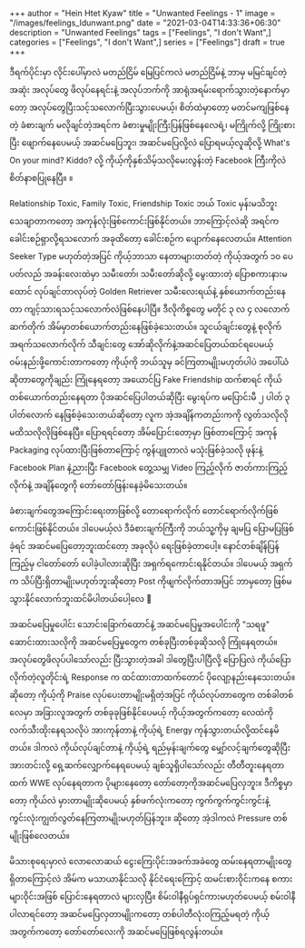 +++
author = "Hein Htet Kyaw"
title = "Unwanted Feelings - 1"
image = "/images/feelings_Idunwant.png"
date = "2021-03-04T14:33:36+06:30"
description = "Unwanted Feelings"
tags = ["Feelings", "I don't Want",]
categories = ["Feelings", "I don't Want",]
series = ["Feelings"]
draft = true
+++

ဒီရက်ပိုင်းမှာ လိုင်းပေါ်မှာလဲ မတည်ငြိမ် မြေပြင်ကလဲ မတည်ငြိမ်နဲ့ ဘာမှ မမြင်ချင်တဲ့အဆုံး အလုပ်တွေ ဖိလုပ်နေရင်းနဲ့ အလုပ်ဘက်ကို အာရုံအရမ်းရောက်သွားတဲ့နောက်မှာတော့ အလုပ်တွေပြီးသင့်သလောက်ပြီးသွားပေမယ့်၊ စိတ်ထဲမှာတော့ မတင်မကျဖြစ်နေတဲ့ ခံစားချက် မလိုချင်တဲ့အရင်က ခံစားမှုမျိုးကြီးပြန်ဖြစ်နေလေရဲ့၊ မကြိုက်လို့ ကြိုးစားပြီး ဖျောက်နေပေမယ့် အဆင်မပြေဘူး၊ အဆင်မပြေလို့လဲ ပြောရမယ့်လူဆိုလို့ What's On your mind? Kiddo? လို့ ကိုယ့်ကိုနှစ်သိမ့်သလိုမေးလွန်းတဲ့ Facebook ကြီးကိုလဲ စိတ်နာစပြုနေပြီ။ ။

<!--more-->

Relationship Toxic, Family Toxic, Friendship Toxic ဘယ် Toxic မှန်းမသိဘူး သေချာတာကတော့ အကုန်လုံးဖြစ်ကောင်းဖြစ်နိုင်တယ်။ ဘာကြောင့်လဲဆို အရင်က ခေါင်းစဉ်ရှာလို့ရသလောက် အခုထိတော့ ခေါင်းစဉ်က ပျောက်နေလေတယ်။ Attention Seeker Type မဟုတ်တဲ့အပြင် ကိုယ့်ဘာသာ နေတာများတတ်တဲ့ ကိုယ့်အတွက် ၁၀ ပေပတ်လည် အခန်းလေးထဲမှာ သမီးတော်၊ သမီးတော်ဆိုလို့ မွေးထားတဲ့ ပြောစကားနားမထောင် လုပ်ချင်တာလုပ်တဲ့ Golden Retriever သမီးလေးရယ်နဲ့ နှစ်ယောက်တည်းနေတာ ကျင့်သားရသင့်သလောက်လဲဖြစ်နေပါပြီ။ ဒီလိုကိစ္စတွေ မတိုင် ၃ လ ၄ လလောက်ဆက်တိုက် အိမ်မှာတစ်ယောက်တည်းနေဖြစ်ခဲ့သေးတယ်။ သူငယ်ချင်းတွေနဲ့ စုလိုက် အရက်သလောက်လိုက် သီချင်းတွေ အော်ဆိုလိုက်နဲ့အဆင်ပြေတယ်ထင်ရပေမယ့် ဝမ်းနည်းဖို့ကောင်းတာကတော့ ကိုယ့်ကို ဘယ်သူမှ ခင်ကြတာမျိုးမဟုတ်ပါပဲ အပေါ်ယံဆိုတာတွေကိုချည်း ကြုံနေရတော့ အယောင်ပြ Fake Friendship ထက်စာရင် ကိုယ်တစ်ယောက်တည်းနေရတာ ပိုအဆင်ပြေပါတယ်ဆိုပြီး မွေးရပ်က မပြောင်းမီ ၂ ပါတ် ၃ ပါတ်လောက် နေဖြစ်ခဲ့သေးတယ်ဆိုတော့ လူက အဲ့အချိန်ကတည်းကကို လွတ်သလိုလို မထိသလိုလိုဖြစ်နေပြီ။ ပြောရရင်တော့ အိမ်ပြောင်းတော့မှာ ဖြစ်တာကြောင့် အကုန် Packaging လုပ်ထားပြီးဖြစ်တာကြောင့် ကွန်ပျူတာလဲ မသုံးဖြစ်ခဲ့သလို ဖုန်းနဲ့ Facebook Plan နဲ့ညားပြီး Facebook တွေ့သမျှ Video ကြည့်လိုက် ဇာတ်ကားကြည့်လိုက်နဲ့ အချိန်တွေကို တော်တော်ဖြန်းနေခဲ့မိသေးတယ်။

ခံစားချက်တွေအကြောင်းရေးတာဖြစ်လို့ တောရောက်လိုက် တောင်ရောက်လိုက်ဖြစ်ကောင်းဖြစ်နိုင်တယ်။ ဒါပေမယ့်လဲ ဒီခံစားချက်ကြီးကို ဘယ်သူ့ကိုမှ ချမပြ ပြောမပြဖြစ်ခဲ့ရင် အဆင်မပြေတော့ဘူးထင်တော့ အခုလိုပဲ ရေးဖြစ်ခဲ့တာပေါ့။ နောင်တစ်ချိန်ပြန်ကြည့်မှ ငါတော်တော် ပေါခဲ့ပါလားဆိုပြီး အရှက်ရကောင်းရနိုင်တယ်။ ဒါပေမယ့် အရှက်က သိပ်ပြီးရှိတာမျိုးမဟုတ်ဘူးဆိုတော့ Post ကိုဖျက်လိုက်တာအပြင် ဘာမှတော့ ဖြစ်မသွားနိုင်လောက်ဘူးထင်မိပါတယ်ပေါ့လေ 🤣

အဆင်မပြေမှုပေါင်း သောင်းခြောက်ထောင်နဲ့ အဆင်မပြေမှုအပေါင်းကို "သရဖူ" ဆောင်းထားသလိုကို အဆင်မပြေမှုတွေက တစ်ခုပြီးတစ်ခုဆိုသလို ကြုံနေရတယ်။ အလုပ်တွေဖိလုပ်ပါသော်လည်း ပြီးသွားတဲ့အခါ ဒါတွေပြီးပါပြီလို့ ပြောပြလဲ ကိုယ်ပြောလိုက်တဲ့လူတိုင်းရဲ့ Response က ထင်ထားတာထက်တောင် ပိုလျော့နည်းနေသေးတယ်။ ဆိုတော့ ကိုယ့်ကို Praise လုပ်ပေးတာမျိုးမရှိတဲ့အပြင် ကိုယ်လုပ်တာတွေက တစ်ခါတစ်လေမှာ အခြားလူအတွက် တစ်ခုခုဖြစ်နိုင်ပေမယ့် ကိုယ့်အတွက်ကတော့ လေထဲကို လက်သီးထိုးနေရသလိုပဲ အားကုန်တာနဲ့ ကိုယ့်ရဲ့ Energy ကုန်သွားတယ်လို့ထင်နေမိတယ်။ ဒါကလဲ ကိုယ်လုပ်ချင်တာနဲ့ ကိုယ့်ရဲ့ ရည်မှန်းချက်တွေ မျှော်လင့်ချက်တွေဆိုပြီး အားတင်းလို့ ရှေ့ဆက်လျှောက်နေရပေမယ့် ချစ်သူရှိပါသော်လည်း တီတီတူးနေရတာထက် WWE လုပ်နေရတာက ပိုများနေတော့ တော်တော့ကိုအဆင်မပြေလှဘူး။ ဒီကိစ္စမှာတော့ ကိုယ်လဲ မှားတာမျိုးဆိုပေမယ့် နှစ်ဖက်လုံးကတော့ ကွက်ကွက်ကွင်းကွင်းနဲ့ ကွင်းလုံးကျွတ်လွတ်နေကြတာမျိုးမဟုတ်ပြန်ဘူး။ ဆိုတော့ အဲ့ဒါကလဲ Pressure တစ်မျိုးဖြစ်လေတယ်။

မိသားစုရေးမှာလဲ လောလောဆယ် ငွေးကြေးပိုင်းအခက်အခဲတွေ ထမ်းနေရတာမျိုးတွေရှိတာကြောင့်လဲ အိမ်က မသာယာနိုင်သလို နိုင်ငံရေးကြောင့် ထမင်းစားဝိုင်းကနေ စကားများဝိုင်းအဖြစ် ပြောင်းနေရတာလဲ များလှပြီ။ စိမ်းဝါနီရုပ်ရှင်ကားမဟုတ်ပေမယ့် စမ်းဝါနီပါလာရင်တော့ အဆင်မပြေလှတာမျိုးကတော့ တစ်ပါတီလုံးဝကြည့်မရတဲ့ ကိုယ့်အတွက်ကတော့ တော်တော်လေးကို အဆင်မပြေဖြစ်ရလွန်းတယ်။